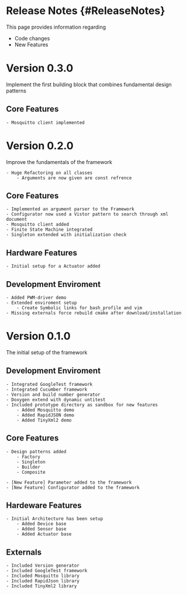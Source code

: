 Release Notes {#ReleaseNotes}
============

This page provides information regarding 
- Code changes
- New Features

# Version 0.3.0
Implement the first building block that combines fundamental design patterns
	
## Core Features
	- Mosquitto client implemented

# Version 0.2.0
Improve the fundamentals of the framework

	- Huge Refactoring on all classes
		- Arguments are now given are const refrence

## Core Features
	- Implemented an argument parser to the Framework
	- Configurator now used a Vistor pattern to search through xml document
	- Mosquitto client added
	- Finite State Machine integrated
	- Singleton extended with initialization check

## Hardware Features
	- Initial setup for a Actuator added

## Development Enviroment
	- Added PWM-driver demo
	- Extended enviroment setup
		- Create Symbolic links for bash_profile and vim
	- Missing externals force rebuild cmake after download/installation
	
# Version 0.1.0
The initial setup of the framework 

## Development Enviroment
	- Integrated GoogleTest framework
	- Integrated Cucumber framework
	- Version and build number generator
	- Doxygen extend with dynamic untitest
	- Included prototype directory as sandbox for new features
		- Added Mosquitto demo
		- Added RapidJSON demo
		- Added TinyXml2 demo

## Core Features
	- Design patterns added
		- Factory
		- Singleton
		- Builder
		- Composite
	
	- [New Feature] Parameter added to the framework
	- [New Feature] Configurator added to the framework

## Hardeware Features
	- Initial Architecture has been setup
		- Added Device base
		- Added Sensor base
		- Added Actuator base

## Externals
	- Included Version generator
	- Included GoogleTest framework
	- Included Mosquitto library
	- Included RapidJson library
	- Included TinyXml2 library

